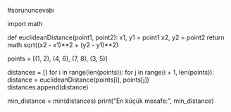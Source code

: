 #sorununcevabı

import math


def euclideanDistance(point1, point2):
    x1, y1 = point1
    x2, y2 = point2
    return math.sqrt((x2 - x1)**2 + (y2 - y1)**2)


points = [(1, 2), (4, 6), (7, 8), (3, 5)]


distances = []
for i in range(len(points)):
    for j in range(i + 1, len(points)):
        distance = euclideanDistance(points[i], points[j])
        distances.append(distance)


min_distance = min(distances)
print("En küçük mesafe:", min_distance)
